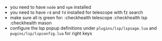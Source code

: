 - you need to have `node` and `npm` installed
- you need to have `rd` and `fd` installed for telescope with fz search
- make sure all is green for:
  :checkhealth telescope
  :checkhealth lsp
  :checkhealth mason
- configure the lsp popup definitions under `plugins/lsp/lspsage.lua` and `pugins/lsp/lspconfig.lua` for right keys
